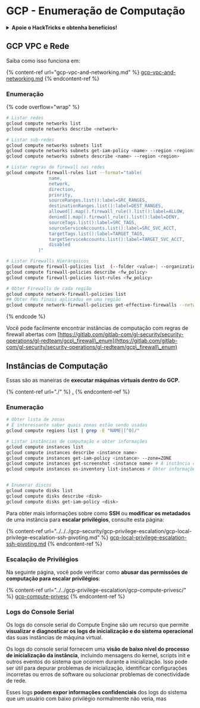 # GCP - Enumeração de Computação

<details>

<summary><strong>Apoie o HackTricks e obtenha benefícios!</strong></summary>

* Se você deseja ver sua **empresa anunciada no HackTricks** ou se deseja acessar a **última versão do PEASS ou baixar o HackTricks em PDF**, verifique os [**PLANOS DE ASSINATURA**](https://github.com/sponsors/carlospolop)!
* Obtenha o [**swag oficial do PEASS & HackTricks**](https://peass.creator-spring.com)
* Descubra [**The PEASS Family**](https://opensea.io/collection/the-peass-family), nossa coleção exclusiva de [**NFTs**](https://opensea.io/collection/the-peass-family)
* **Junte-se ao** 💬 [**grupo do Discord**](https://discord.gg/hRep4RUj7f) ou ao [**grupo do telegram**](https://t.me/peass) ou **siga-me** no **Twitter** 🐦 [**@carlospolopm**](https://twitter.com/carlospolopm).
* **Compartilhe suas técnicas de hacking enviando PRs para os repositórios do** [**HackTricks**](https://github.com/carlospolop/hacktricks) e [**HackTricks Cloud**](https://github.com/carlospolop/hacktricks-cloud).

</details>

## GCP VPC e Rede

Saiba como isso funciona em:

{% content-ref url="gcp-vpc-and-networking.md" %}
[gcp-vpc-and-networking.md](gcp-vpc-and-networking.md)
{% endcontent-ref %}

### Enumeração

{% code overflow="wrap" %}
```bash
# Listar redes
gcloud compute networks list
gcloud compute networks describe <network>

# Listar sub-redes
gcloud compute networks subnets list
gcloud compute networks subnets get-iam-policy <name> --region <region>
gcloud compute networks subnets describe <name> --region <region>

# Listar regras de firewall nas redes
gcloud compute firewall-rules list --format="table(
                name,
                network,
                direction,
                priority,
                sourceRanges.list():label=SRC_RANGES,
                destinationRanges.list():label=DEST_RANGES,
                allowed[].map().firewall_rule().list():label=ALLOW,
                denied[].map().firewall_rule().list():label=DENY,
                sourceTags.list():label=SRC_TAGS,
                sourceServiceAccounts.list():label=SRC_SVC_ACCT,
                targetTags.list():label=TARGET_TAGS,
                targetServiceAccounts.list():label=TARGET_SVC_ACCT,
                disabled
            )"

# Listar Firewalls Hierárquicos
gcloud compute firewall-policies list  (--folder <value>| --organization <value>)
gcloud compute firewall-policies describe <fw_policy>
gcloud compute firewall-policies list-rules <fw_policy>

# Obter Firewalls de cada região
gcloud compute network-firewall-policies list
## Obter FWs finais aplicados em uma região
gcloud compute network-firewall-policies get-effective-firewalls --network=<vpc_name> --region <region>
```
{% endcode %}

Você pode facilmente encontrar instâncias de computação com regras de firewall abertas com [https://gitlab.com/gitlab-com/gl-security/security-operations/gl-redteam/gcp\_firewall\_enum](https://gitlab.com/gitlab-com/gl-security/security-operations/gl-redteam/gcp\_firewall\_enum)

## Instâncias de Computação

Essas são as maneiras de **executar máquinas virtuais dentro do GCP.**

{% content-ref url="./" %}
[.](./)
{% endcontent-ref %}

### Enumeração

```bash
# Obter lista de zonas
# É interessante saber quais zonas estão sendo usadas
gcloud compute regions list | grep -E "NAME|[^0]/"

# Listar instâncias de computação e obter informações
gcloud compute instances list
gcloud compute instances describe <instance name>
gcloud compute instances get-iam-policy <instance> --zone=ZONE
gcloud compute instances get-screenshot <instance name> # A instância deve ter "Display Device" habilitado
gcloud compute instances os-inventory list-instances # Obter informações do SO das instâncias (o agente OS Config está sendo executado nas instâncias)


# Enumerar discos
gcloud compute disks list
gcloud compute disks describe <disk>
gcloud compute disks get-iam-policy <disk>
```

Para obter mais informações sobre como **SSH** ou **modificar os metadados** de uma instância para **escalar privilégios**, consulte esta página:

{% content-ref url="../../../gcp-security/gcp-privilege-escalation/gcp-local-privilege-escalation-ssh-pivoting.md" %}
[gcp-local-privilege-escalation-ssh-pivoting.md](../../../gcp-security/gcp-privilege-escalation/gcp-local-privilege-escalation-ssh-pivoting.md)
{% endcontent-ref %}

### Escalação de Privilégios

Na seguinte página, você pode verificar como **abusar das permissões de computação para escalar privilégios**:

{% content-ref url="../../gcp-privilege-escalation/gcp-compute-privesc/" %}
[gcp-compute-privesc](../../gcp-privilege-escalation/gcp-compute-privesc/)
{% endcontent-ref %}

### Logs do Console Serial

Os logs do console serial do Compute Engine são um recurso que permite **visualizar e diagnosticar os logs de inicialização e do sistema operacional** das suas instâncias de máquina virtual.

Os logs do console serial fornecem uma **visão de baixo nível do processo de inicialização da instância**, incluindo mensagens do kernel, scripts init e outros eventos do sistema que ocorrem durante a inicialização. Isso pode ser útil para depurar problemas de inicialização, identificar configurações incorretas ou erros de software ou solucionar problemas de conectividade de rede.

Esses logs **podem expor informações confidenciais** dos logs do sistema que um usuário com baixo privilégio normalmente não veria, mas